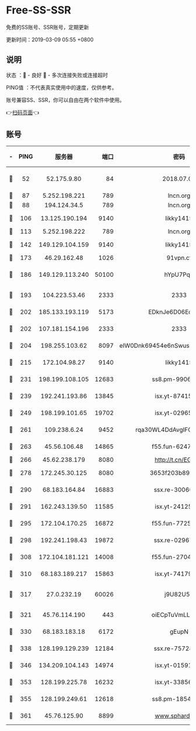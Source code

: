 # Free-SS-SSR

免费的SS账号、SSR账号，定期更新

更新时间：2019-03-09 05:55 +0800

## 说明

状态     ：🙂 - 良好 🙁 - 多次连接失败或连接超时

PING值   ：不代表真实使用中的速度，仅供参考。

账号兼容SS、SSR，你可以自由在两个软件中使用。

👉[扫码页面](https://liesauer.github.io/Free-SS-SSR/)👈

## 账号

|-|PING|服务器|端口|密码|加密方式|区域|
|:----:|:----:|:-----:|-----:|:----:|:----:|:----:|
|🙂|52|52.175.9.80|84|2018.07.07|chacha20-ietf-poly1305|HK|
|🙂|87|5.252.198.221|789|lncn.org|rc4|JP|
|🙂|88|194.124.34.5|789|lncn.org|rc4|JP|
|🙂|106|13.125.190.194|9140|likky1415|aes-256-cfb|KR|
|🙂|113|5.252.198.222|789|lncn.org|rc4|JP|
|🙂|142|149.129.104.159|9140|likky1415|aes-256-cfb|CN|
|🙂|173|46.29.162.48|1026|91vpn.cf|rc4-md5|RU|
|🙂|186|149.129.113.240|50100|hYpU7PqP|chacha20-ietf-poly1305|CN|
|🙂|193|104.223.53.46|2333|2333|aes-256-cfb|US|
|🙂|202|185.133.193.119|5173|EDknJe6D06EoWDaw|aes-256-cfb|US|
|🙂|202|107.181.154.196|2333|2333|aes-256-cfb|US|
|🙂|204|198.255.103.62|8097|eIW0Dnk69454e6nSwuspv9DmS201tQ0D|aes-256-cfb|US|
|🙂|215|172.104.98.27|9140|likky1415|aes-256-cfb|JP|
|🙂|231|198.199.108.105|12683|ss8.pm-99061296|aes-256-cfb|US|
|🙂|239|192.241.193.86|13845|isx.yt-87415016|aes-256-cfb|US|
|🙂|249|198.199.101.65|19702|isx.yt-02965694|aes-256-cfb|US|
|🙂|261|109.238.6.24|9452|rqa30WL4DdAvgIFG6Fs3znzTa|aes-256-cfb|FR|
|🙂|263|45.56.106.48|14865|f55.fun-62476788|aes-256-cfb|US|
|🙂|266|45.62.238.179|8080|http://t.cn/EGJIyrl|rc4-md5|CA|
|🙂|278|172.245.30.125|8080|3653f203b896678d|chacha20-ietf|US|
|🙂|290|68.183.164.84|16883|ssx.re-30060454|aes-256-cfb|US|
|🙂|291|162.243.139.50|11585|isx.yt-24125616|aes-256-cfb|US|
|🙂|295|172.104.170.25|16872|f55.fun-77257659|aes-256-cfb|SG|
|🙂|298|192.241.198.43|19872|ssx.re-02967346|aes-256-cfb|US|
|🙂|308|172.104.181.121|14008|f55.fun-27044254|aes-256-cfb|SG|
|🙂|310|68.183.189.217|15863|isx.yt-74179811|aes-256-cfb|SG|
|🙂|317|27.0.232.19|60026|j9U82U53|xchacha20-ietf-poly1305|HK|
|🙂|321|45.76.114.190|443|oiECpTuVmLLxk4Ts|aes-256-cfb|AU|
|🙂|330|68.183.183.18|6172|gEupN|aes-256-cfb|SG|
|🙂|338|128.199.129.239|12184|ssx.re-75728263|aes-256-cfb|SG|
|🙂|346|134.209.104.143|14974|isx.yt-01591248|aes-256-cfb|SG|
|🙂|353|128.199.225.78|16232|isx.yt-33856975|aes-256-cfb|SG|
|🙂|355|128.199.249.61|12618|ss8.pm-18545476|aes-256-cfb|SG|
|🙂|361|45.76.125.90|8899|www.sphard.com|aes-256-cfb|AU|
